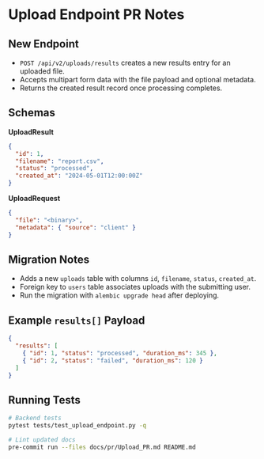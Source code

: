 # Upload Endpoint PR Notes

## New Endpoint
- `POST /api/v2/uploads/results` creates a new results entry for an uploaded file.
- Accepts multipart form data with the file payload and optional metadata.
- Returns the created result record once processing completes.

## Schemas
**UploadResult**
```json
{
  "id": 1,
  "filename": "report.csv",
  "status": "processed",
  "created_at": "2024-05-01T12:00:00Z"
}
```

**UploadRequest**
```json
{
  "file": "<binary>",
  "metadata": { "source": "client" }
}
```

## Migration Notes
- Adds a new `uploads` table with columns `id`, `filename`, `status`, `created_at`.
- Foreign key to `users` table associates uploads with the submitting user.
- Run the migration with `alembic upgrade head` after deploying.

## Example `results[]` Payload
```json
{
  "results": [
    { "id": 1, "status": "processed", "duration_ms": 345 },
    { "id": 2, "status": "failed", "duration_ms": 120 }
  ]
}
```

## Running Tests
```bash
# Backend tests
pytest tests/test_upload_endpoint.py -q

# Lint updated docs
pre-commit run --files docs/pr/Upload_PR.md README.md
```
